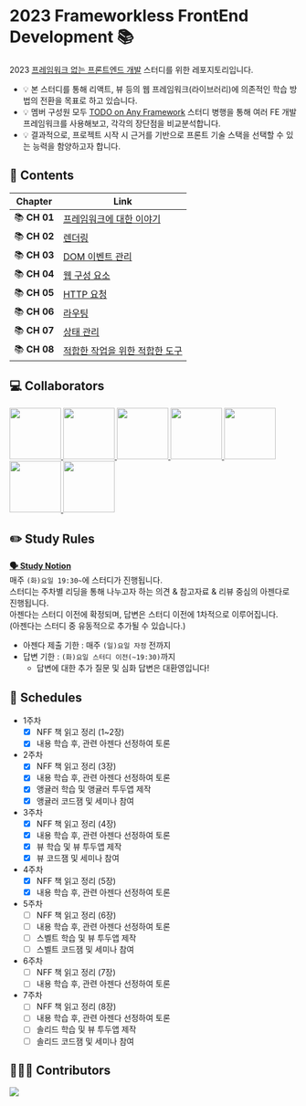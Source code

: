 # 2023 Frameworkless FrontEnd Development 📚
2023 [프레임워크 없는 프론트엔드 개발](http://www.yes24.com/Product/Goods/96639825) 스터디를 위한 레포지토리입니다.    
- 💡 본 스터디를 통해 리액트, 뷰 등의 웹 프레임워크(라이브러리)에 의존적인 학습 방법의 전환을 목표로 하고 있습니다.    
- 💡 멤버 구성원 모두 [TODO on Any Framework](https://github.com/gdsc-ssu/todo-on-any-front-framework/blob/main/README.md) 스터디 병행을 통해 여러 FE 개발 프레임워크를 사용해보고, 각각의 장단점을 비교분석합니다.   
- 💡 결과적으로, 프로젝트 시작 시 근거를 기반으로 프론트 기술 스택을 선택할 수 있는 능력을 함양하고자 합니다.   

## 📝 Contents
|**Chapter**|**Link**|
|:---:|---|
|📚 **CH 01**|[프레임워크에 대한 이야기](https://github.com/gdsc-ssu/2023-FE-with-no-framework/tree/main/01.%20%ED%94%84%EB%A0%88%EC%9E%84%EC%9B%8C%ED%81%AC%EC%97%90%20%EB%8C%80%ED%95%9C%20%EC%9D%B4%EC%95%BC%EA%B8%B0)|
|📚 **CH 02**|[렌더링](https://github.com/gdsc-ssu/2023-FE-with-no-framework/tree/main/02.%20%EB%A0%8C%EB%8D%94%EB%A7%81)|
|📚 **CH 03**|[DOM 이벤트 관리](https://github.com/gdsc-ssu/2023-FE-with-no-framework/tree/main/03.%20DOM%20%EC%9D%B4%EB%B2%A4%ED%8A%B8%20%EA%B4%80%EB%A6%AC)|
|📚 **CH 04**|[웹 구성 요소](https://github.com/gdsc-ssu/2023-FE-with-no-framework/tree/main/04.%20%EC%9B%B9%20%EA%B5%AC%EC%84%B1%20%EC%9A%94%EC%86%8C)|
|📚 **CH 05**|[HTTP 요청](https://github.com/gdsc-ssu/2023-FE-with-no-framework/tree/main/05.%20HTTP%20%EC%9A%94%EC%B2%AD)|
|📚 **CH 06**|[라우팅](https://github.com/gdsc-ssu/2023-FE-with-no-framework/tree/main/06.%20%EB%9D%BC%EC%9A%B0%ED%8C%85)|
|📚 **CH 07**|[상태 관리](https://github.com/gdsc-ssu/2023-FE-with-no-framework/tree/main/07.%20%EC%83%81%ED%83%9C%20%EA%B4%80%EB%A6%AC)|
|📚 **CH 08**|[적합한 작업을 위한 적합한 도구](https://github.com/gdsc-ssu/2023-FE-with-no-framework/tree/main/08.%20%EC%A0%81%ED%95%A9%ED%95%9C%20%EC%9E%91%EC%97%85%EC%9D%84%20%EC%9C%84%ED%95%9C%20%EC%A0%81%ED%95%A9%ED%95%9C%20%EB%8F%84%EA%B5%AC)|

## 💻 Collaborators
<p>
<a href="https://github.com/aube-dev">
    <img src="https://github.com/aube-dev.png" width="90">
</a>
<a href="https://github.com/ballsona">
    <img src="https://github.com/ballsona.png" width="90">
</a>
<a href="https://github.com/seohyun319">
    <img src="https://github.com/seohyun319.png" width="90">
</a>
<a href="https://github.com/itjustbong">
    <img src="https://github.com/itjustbong.png" width="90">
</a>
<a href="https://github.com/yoo-jimin127">
    <img src="https://github.com/yoo-jimin127.png" width="90">
</a>
<a href="https://github.com/kanghyun98">
    <img src="https://github.com/kanghyun98.png" width="90">
</a>
<a href="https://github.com/hjch0211">
    <img src="https://github.com/hjch0211.png" width="90">
</a>
</p>

## ✏️ Study Rules
**[🗣️ Study Notion](https://www.notion.so/NFF-Reading-FF-ToDo-CodeJam-4af6d1d93d844eac92d52f38185fdf0f)**   
매주 `(화)요일 19:30~`에 스터디가 진행됩니다.    
스터디는 주차별 리딩을 통해 나누고자 하는 의견 & 참고자료 & 리뷰 중심의 아젠다로 진행됩니다.   
아젠다는 스터디 이전에 확정되며, 답변은 스터디 이전에 1차적으로 이루어집니다.   
(아젠다는 스터디 중 유동적으로 추가될 수 있습니다.)
- 아젠다 제출 기한 : 매주 `(일)요일 자정` 전까지
- 답변 기한 : `(화)요일 스터디 이전(~19:30)`까지
    - 답변에 대한 추가 질문 및 심화 답변은 대환영입니다!    

## 📆 Schedules
- 1주차
  - [x] NFF 책 읽고 정리 (1~2장)
  - [x] 내용 학습 후, 관련 아젠다 선정하여 토론
- 2주차
  - [x] NFF 책 읽고 정리 (3장)
  - [x] 내용 학습 후, 관련 아젠다 선정하여 토론
  - [x] 앵귤러 학습 및 앵귤러 투두앱 제작
  - [x] 앵귤러 코드잼 및 세미나 참여
- 3주차
  - [x] NFF 책 읽고 정리 (4장)
  - [x] 내용 학습 후, 관련 아젠다 선정하여 토론
  - [x] 뷰 학습 및 뷰 투두앱 제작
  - [x] 뷰 코드잼 및 세미나 참여
- 4주차
  - [x] NFF 책 읽고 정리 (5장)
  - [x] 내용 학습 후, 관련 아젠다 선정하여 토론
- 5주차
  - [ ] NFF 책 읽고 정리 (6장)
  - [ ] 내용 학습 후, 관련 아젠다 선정하여 토론
  - [ ] 스벨트 학습 및 뷰 투두앱 제작
  - [ ] 스벨트 코드잼 및 세미나 참여
- 6주차
  - [ ] NFF 책 읽고 정리 (7장)
  - [ ] 내용 학습 후, 관련 아젠다 선정하여 토론
- 7주차
  - [ ] NFF 책 읽고 정리 (8장)
  - [ ] 내용 학습 후, 관련 아젠다 선정하여 토론
  - [ ] 솔리드 학습 및 뷰 투두앱 제작
  - [ ] 솔리드 코드잼 및 세미나 참여

## 👩🏻‍💻 Contributors
<a href="https://github.com/gdsc-ssu/2023-FE-with-no-framework/graphs/contributors">
  <img src="https://contrib.rocks/image?repo=gdsc-ssu/2023-FE-with-no-framework" />
</a>